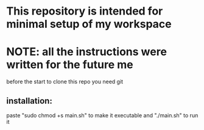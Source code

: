 # This repository is intended for minimal setup of my workspace
# NOTE: all the instructions were written for the future me
before the start to clone this repo you need git

## installation:
paste "sudo chmod +s main.sh" to make it executable and
"./main.sh"  to run it

